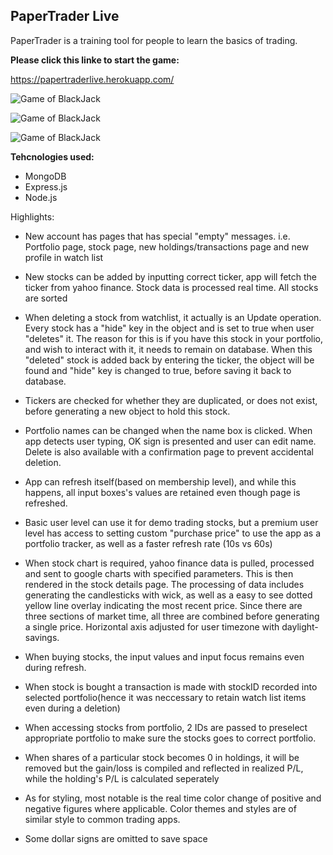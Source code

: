 ## **PaperTrader Live**

PaperTrader is a training tool for people to learn the basics of trading.

**Please click this linke to start the game:**

https://papertraderlive.herokuapp.com/

![Game of BlackJack](https://i.imgur.com/kxdlxxM.png 'ScreenShot of app use')

![Game of BlackJack](https://i.imgur.com/NLM4xne.png 'ScreenShot of app use')

![Game of BlackJack](https://i.imgur.com/VCrVfQi.png 'ScreenShot of app use')

**Tehcnologies used:**

- MongoDB
- Express.js
- Node.js

Highlights:

- New account has pages that has special "empty" messages. i.e. Portfolio page, stock page, new holdings/transactions page and new profile in watch list

- New stocks can be added by inputting correct ticker, app will fetch the ticker from yahoo finance. Stock data is processed real time. All stocks are sorted

- When deleting a stock from watchlist, it actually is an Update operation. Every stock has a "hide" key in the object and is set to true when user "deletes" it. The reason for this is if you have this stock in your portfolio, and wish to interact with it, it needs to remain on database. When this "deleted" stock is added back by entering the ticker, the object will be found and "hide" key is changed to true, before saving it back to database.

- Tickers are checked for whether they are duplicated, or does not exist, before generating a new object to hold this stock.

- Portfolio names can be changed when the name box is clicked. When app detects user typing, OK sign is presented and user can edit name. Delete is also available with a confirmation page to prevent accidental deletion.

- App can refresh itself(based on membership level), and while this happens, all input boxes's values are retained even though page is refreshed.

- Basic user level can use it for demo trading stocks, but a premium user level has access to setting custom "purchase price" to use the app as a portfolio tracker, as well as a faster refresh rate (10s vs 60s)

- When stock chart is required, yahoo finance data is pulled, processed and sent to google charts with specified parameters. This is then rendered in the stock details page. The processing of data includes generating the candlesticks with wick, as well as a easy to see dotted yellow line overlay indicating the most recent price. Since there are three sections of market time, all three are combined before generating a single price. Horizontal axis adjusted for user timezone with daylight-savings.

- When buying stocks, the input values and input focus remains even during refresh.

- When stock is bought a transaction is made with stockID recorded into selected portfolio(hence it was neccessary to retain watch list items even during a deletion)

- When accessing stocks from portfolio, 2 IDs are passed to preselect appropriate portfolio to make sure the stocks goes to correct portfolio.

- When shares of a particular stock becomes 0 in holdings, it will be removed but the gain/loss is compiled and reflected in realized P/L, while the holding's P/L is calculated seperately

- As for styling, most notable is the real time color change of positive and negative figures where applicable. Color themes and styles are of similar style to common trading apps.

- Some dollar signs are omitted to save space

